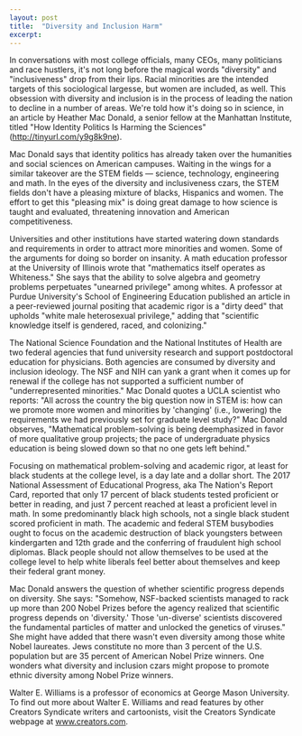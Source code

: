 ```yaml
---
layout: post
title:  "Diversity and Inclusion Harm"
excerpt:
---
```




In conversations with most college officials, many CEOs, many politicians and race hustlers, it's not long before the magical words "diversity" and "inclusiveness" drop from their lips. Racial minorities are the intended targets of this sociological largesse, but women are included, as well. This obsession with diversity and inclusion is in the process of leading the nation to decline in a number of areas. We're told how it's doing so in science, in an article by Heather Mac Donald, a senior fellow at the Manhattan Institute, titled "How Identity Politics Is Harming the Sciences" (http://tinyurl.com/y9g8k9ne).

Mac Donald says that identity politics has already taken over the humanities and social sciences on American campuses. Waiting in the wings for a similar takeover are the STEM fields — science, technology, engineering and math. In the eyes of the diversity and inclusiveness czars, the STEM fields don't have a pleasing mixture of blacks, Hispanics and women. The effort to get this "pleasing mix" is doing great damage to how science is taught and evaluated, threatening innovation and American competitiveness.

Universities and other institutions have started watering down standards and requirements in order to attract more minorities and women. Some of the arguments for doing so border on insanity. A math education professor at the University of Illinois wrote that "mathematics itself operates as Whiteness." She says that the ability to solve algebra and geometry problems perpetuates "unearned privilege" among whites. A professor at Purdue University's School of Engineering Education published an article in a peer-reviewed journal positing that academic rigor is a "dirty deed" that upholds "white male heterosexual privilege," adding that "scientific knowledge itself is gendered, raced, and colonizing."

The National Science Foundation and the National Institutes of Health are two federal agencies that fund university research and support postdoctoral education for physicians. Both agencies are consumed by diversity and inclusion ideology. The NSF and NIH can yank a grant when it comes up for renewal if the college has not supported a sufficient number of "underrepresented minorities." Mac Donald quotes a UCLA scientist who reports: "All across the country the big question now in STEM is: how can we promote more women and minorities by 'changing' (i.e., lowering) the requirements we had previously set for graduate level study?" Mac Donald observes, "Mathematical problem-solving is being deemphasized in favor of more qualitative group projects; the pace of undergraduate physics education is being slowed down so that no one gets left behind."

Focusing on mathematical problem-solving and academic rigor, at least for black students at the college level, is a day late and a dollar short. The 2017 National Assessment of Educational Progress, aka The Nation's Report Card, reported that only 17 percent of black students tested proficient or better in reading, and just 7 percent reached at least a proficient level in math. In some predominantly black high schools, not a single black student scored proficient in math. The academic and federal STEM busybodies ought to focus on the academic destruction of black youngsters between kindergarten and 12th grade and the conferring of fraudulent high school diplomas. Black people should not allow themselves to be used at the college level to help white liberals feel better about themselves and keep their federal grant money.



Mac Donald answers the question of whether scientific progress depends on diversity. She says: "Somehow, NSF-backed scientists managed to rack up more than 200 Nobel Prizes before the agency realized that scientific progress depends on 'diversity.' Those 'un-diverse' scientists discovered the fundamental particles of matter and unlocked the genetics of viruses." She might have added that there wasn't even diversity among those white Nobel laureates. Jews constitute no more than 3 percent of the U.S. population but are 35 percent of American Nobel Prize winners. One wonders what diversity and inclusion czars might propose to promote ethnic diversity among Nobel Prize winners.

Walter E. Williams is a professor of economics at George Mason University. To find out more about Walter E. Williams and read features by other Creators Syndicate writers and cartoonists, visit the Creators Syndicate webpage at www.creators.com.
